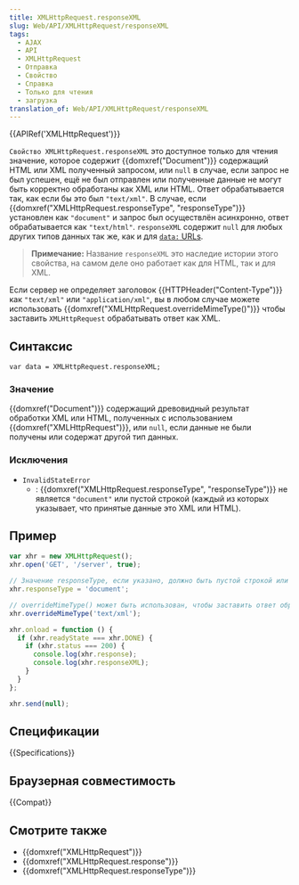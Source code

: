 ```yaml
---
title: XMLHttpRequest.responseXML
slug: Web/API/XMLHttpRequest/responseXML
tags:
  - AJAX
  - API
  - XMLHttpRequest
  - Отправка
  - Свойство
  - Справка
  - Только для чтения
  - загрузка
translation_of: Web/API/XMLHttpRequest/responseXML
---
```


{{APIRef('XMLHttpRequest')}}

`Свойство XMLHttpRequest.responseXML` это доступное только для чтения значение, которое содержит {{domxref("Document")}} содержащий HTML или XML полученный запросом, или `null` в случае, если запрос не был успешен, ещё не был отправлен или полученные данные не могут быть корректно обработаны как XML или HTML. Ответ обрабатывается так, как если бы это был `"text/xml"`. В случае, если {{domxref("XMLHttpRequest.responseType", "responseType")}} установлен как `"document"` и запрос был осуществлён асинхронно, ответ обрабатывается как `"text/html"`. `responseXML` содержит `null` для любых других типов данных так же, как и для [`data:` URLs](/ru/docs/Web/HTTP/Basics_of_HTTP/Data_URIs).

> **Примечание:** Название `responseXML` это наследие истории этого свойства, на самом деле оно работает как для HTML, так и для XML.

Если сервер не определяет заголовок {{HTTPHeader("Content-Type")}} как `"text/xml"` или `"application/xml"`, вы в любом случае можете использовать {{domxref("XMLHttpRequest.overrideMimeType()")}} чтобы заставить `XMLHttpRequest` обрабатывать ответ как XML.

## Синтаксис

```
var data = XMLHttpRequest.responseXML;
```

### Значение

{{domxref("Document")}} содержащий древовидный результат обработки XML или HTML, полученных с использованием {{domxref("XMLHttpRequest")}}, или `null`, если данные не были получены или содержат другой тип данных.

### Исключения

- `InvalidStateError`
  - : {{domxref("XMLHttpRequest.responseType", "responseType")}} не является `"document"` или пустой строкой (каждый из которых указывает, что принятые данные это XML или HTML).

## Пример

```js
var xhr = new XMLHttpRequest();
xhr.open('GET', '/server', true);

// Значение responseType, если указано, должно быть пустой строкой или "document"
xhr.responseType = 'document';

// overrideMimeType() может быть использован, чтобы заставить ответ обрабатываться как XML
xhr.overrideMimeType('text/xml');

xhr.onload = function () {
  if (xhr.readyState === xhr.DONE) {
    if (xhr.status === 200) {
      console.log(xhr.response);
      console.log(xhr.responseXML);
    }
  }
};

xhr.send(null);
```

## Спецификации

{{Specifications}}

## Браузерная совместимость

{{Compat}}

## Смотрите также

- {{domxref("XMLHttpRequest")}}
- {{domxref("XMLHttpRequest.response")}}
- {{domxref("XMLHttpRequest.responseType")}}
